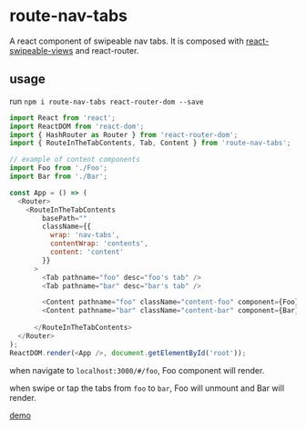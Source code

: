 # route-nav-tabs

A react component of swipeable nav tabs. 
It is composed with [react-swipeable-views](https://github.com/oliviertassinari/react-swipeable-views) and react-router.

## usage

run `npm i route-nav-tabs react-router-dom --save`

```js
import React from 'react';
import ReactDOM from 'react-dom';
import { HashRouter as Router } from 'react-router-dom';
import { RouteInTheTabContents, Tab, Content } from 'route-nav-tabs';

// example of content components
import Foo from './Foo';
import Bar from './Bar';

const App = () => (
  <Router>
    <RouteInTheTabContents
        basePath=""
        className={{
          wrap: 'nav-tabs', 
          contentWrap: 'contents',
          content: 'content'
        }}
      >
        <Tab pathname="foo" desc="foo's tab" />
        <Tab pathname="bar" desc="bar's tab" />

        <Content pathname="foo" className="content-foo" component={Foo} />
        <Content pathname="bar" className="content-bar" component={Bar} />
        
      </RouteInTheTabContents>
  </Router>
);
ReactDOM.render(<App />, document.getElementById('root'));
```
when navigate to `localhost:3000/#/foo`, Foo component will render.

when swipe or tap the tabs from `foo` to `bar`, Foo will unmount and Bar will render.

[demo](http://nonjene.github.io/demo/route-nav-tabs/)